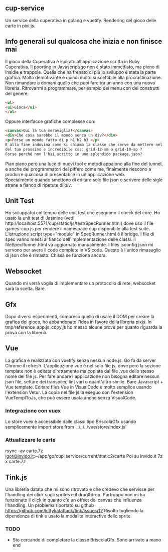 ## cup-service
Un service della cuperativa in golang e vuetify. Rendering del gioco delle carte in pixi.js.

## Info generali sul qualcosa che inizia e non finisce mai
Il gioco della Cuperativa è ispirato all'applicazione scritta in Ruby Cuperativa.
Il poorting in Javascript/go non è stato immediato, ma pieno di insidie e trappole.
Quella che ha frenato di più lo sviluppo è stata la parte grafica. Molto demotivante
e quindi molto suscettibile alla procrastinazione. Non rimandare a domani quello che puoi fare tra un anno con una nuova libreria. 
Ritrovarmi a programmare, per esmpio dei menu con dei construtti del genere:
```html
<ul>
<ui>Gioca</ui>
</ul>
```
Oppure interfacce grafiche complesse con:
```html
<canvas>Qui la tua meraviglia!</canvas>
<div>Che cosa sarebbe il mondo senza un div?</div>
<p>Forse un mondo fatto di p h1 h2 h3 </p>
E alla fine indovina come si chiama la classe che serve da mettere nel div 
del tuo prossimo e incredibile css: grid-12-sm o grid-10-sp ?
Forse perché non l'hai scritto in uno splendido package.json? 
```

Pian piano però una luce di nuovi tool e metodi appaiono alla fine del tunnel, e anche dei programmatori del piffero come me, finalmente riescono a produrre qualcosa di presentabile in un'applicazione web.   
Specialmente quando smettono di editare 
solo file json o scrivere delle sigle strane a fianco di ripetute di _div_.


## Unit Test
Ho sviluppatoi col tempo delle unit test che eseguono il check del core.
Ho usato la unit test di Jasmine  (vedi http://localhost:5571/cup/static/js/test/SpecRunner.html)
dove uso il file games-cup.js per rendere il namespace cup disponibile alla test suite.
L'istruzione script type="module" in SpecRunner.html è il bridge.
I file di spec vanno messi al fianco dell'implementazione delle classi. Il fileSpecRunner.html
va aggiornato manualmente.
I files jsconfig.json mi servono per avere il code complete in VS code.
Questo è l'unico rimasuglio di json che è rimasto. Chissà se funziona ancora.

## Websocket
Quando mi verrà voglia di implementare un protocollo di rete, websocket sarà la scelta.
Bare.

## Gfx
Dopo diversi esperimenti, compreso quello di usare il DOM per creare la grafica del gioco,
ho abbandonato l'idea in favore della libreria pixjs. 
In tmp/reference_app.js_copy.js ho messo alcune prove per quanto riguarda la prova con la libreria.

## Vue
La grafica è realizzata con vuetify senza nessun node.js. Go fa da server Chrome il refresh.
L'applicazione vue è nel solo file js, dove però la sezione template non è editata direttamente
ma copiata dal file <componente>.vue dello stesso nome del file js. 
Per fare andare l'applicazione non bisogna editare nessun json file, settare dei transpiler,
lint vari o quant'altro simile. Bare Javascript + Vue template. 
Editare files Vue in VisualCode è molto semplice usando l'extension Vetur.
La copia nel file js la eseguo con l'extension VueTemplToJs, che può essere usata anche 
senza VisualCode.


### Integrazione con vuex
Lo store vuex è accessibile dalle classi tipo BriscolaGfx usando semplicemente
import store from '../../../vue/store/index.js'

### Attualizzare le carte
rsync -av carte.7z igor@invido.it:~/app/go/cup_service/current/static2/carte
Poi su invido.it
 7z x carte.7z

## Tink.js
Una libreria datata che mi sono ritrovato e che credevo che servisse per l'handling dei click
sugli sprites e il drag&drop.
Purtroppo non mi ha funzionato il click in quanto c'è un offset del canvas che influenza
l'handling. Un problema riportato su github https://github.com/kittykatattack/tink/issues/12
Risolto togliendo la dipendenza di tink e usato la modalità interactive dello sprite.

### TODO
- Sto cercando di completare la classe BriscolaGfx. Sono arrivato a mano end